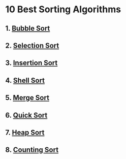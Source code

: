 # 10 Best Sorting Algorithms

## 1. [Bubble Sort](https://github.com/AlanTeeWeiLoon/10BestSortingAlgorithms/tree/main/bubble-sort)

## 2. [Selection Sort](https://github.com/AlanTeeWeiLoon/10BestSortingAlgorithms/tree/main/selection-sort)

## 3. [Insertion Sort](https://github.com/AlanTeeWeiLoon/10BestSortingAlgorithms/tree/main/insertion-sort)

## 4. [Shell Sort](https://github.com/AlanTeeWeiLoon/10BestSortingAlgorithms/tree/main/shell-sort)

## 5. [Merge Sort](https://github.com/AlanTeeWeiLoon/10BestSortingAlgorithms/tree/main/merge-sort)

## 6. [Quick Sort](https://github.com/AlanTeeWeiLoon/10BestSortingAlgorithms/tree/main/quick-sort)

## 7. [Heap Sort](https://github.com/AlanTeeWeiLoon/10BestSortingAlgorithms/tree/main/heap-sort)

## 8. [Counting Sort](https://github.com/AlanTeeWeiLoon/10BestSortingAlgorithms/tree/main/counting-sort)

